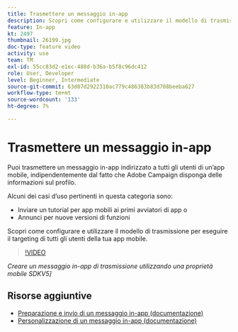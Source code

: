 ```yaml
---
title: Trasmettere un messaggio in-app
description: Scopri come configurare e utilizzare il modello di trasmissione per eseguire il targeting di tutti gli utenti della tua app mobile.
feature: In-app
kt: 2497
thumbnail: 26199.jpg
doc-type: feature video
activity: use
team: TM
exl-id: 55cc83d2-e1ec-488d-b36a-b5f8c96dc412
role: User, Developer
level: Beginner, Intermediate
source-git-commit: 63d07d2922310ac779c486383b83d708beeba627
workflow-type: tm+mt
source-wordcount: '133'
ht-degree: 7%

---
```


# Trasmettere un messaggio in-app

Puoi trasmettere un messaggio in-app indirizzato a tutti gli utenti di un’app mobile, indipendentemente dal fatto che Adobe Campaign disponga delle informazioni sul profilo.

Alcuni dei casi d’uso pertinenti in questa categoria sono:

* Inviare un tutorial per app mobili ai primi avviatori di app o
* Annunci per nuove versioni di funzioni

Scopri come configurare e utilizzare il modello di trasmissione per eseguire il targeting di tutti gli utenti della tua app mobile.

>[!VIDEO](https://video.tv.adobe.com/v/26199?quality=12)

*Creare un messaggio in-app di trasmissione utilizzando una proprietà mobile SDKV5]*

## Risorse aggiuntive

* [Preparazione e invio di un messaggio in-app (documentazione)](https://experienceleague.adobe.com/docs/campaign-standard/using/communication-channels/in-app-messaging/preparing-and-sending-an-in-app-message.html?lang=en)
* [Personalizzazione di un messaggio in-app (documentazione)](https://experienceleague.adobe.com/docs/campaign-standard/using/communication-channels/in-app-messaging/customizing-an-in-app-message.html?lang=en)
